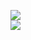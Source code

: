 [![](https://img.shields.io/badge/Made%20With-Github%20Spray-lightgrey.svg?style=for-the-badge&logo=github)](https://github.com/Annihil/github-spray#6915)  
[![](https://i.imgur.com/2DrTn0Z.gif)](https://github.com/Annihil/github-spray)